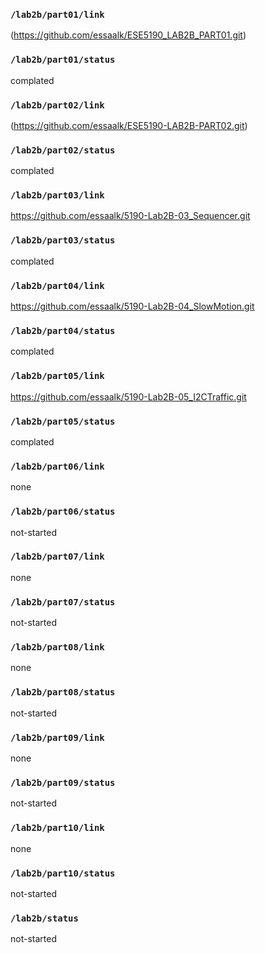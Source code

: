 ### `/lab2b/part01/link`
(https://github.com/essaalk/ESE5190_LAB2B_PART01.git)
### `/lab2b/part01/status`
complated
### `/lab2b/part02/link`
(https://github.com/essaalk/ESE5190-LAB2B-PART02.git)
### `/lab2b/part02/status`
complated
### `/lab2b/part03/link`
https://github.com/essaalk/5190-Lab2B-03_Sequencer.git
### `/lab2b/part03/status`
complated
### `/lab2b/part04/link`
https://github.com/essaalk/5190-Lab2B-04_SlowMotion.git
### `/lab2b/part04/status`
complated
### `/lab2b/part05/link`
https://github.com/essaalk/5190-Lab2B-05_I2CTraffic.git
### `/lab2b/part05/status`
complated
### `/lab2b/part06/link`
none
### `/lab2b/part06/status`
not-started
### `/lab2b/part07/link`
none
### `/lab2b/part07/status`
not-started
### `/lab2b/part08/link`
none
### `/lab2b/part08/status`
not-started
### `/lab2b/part09/link`
none
### `/lab2b/part09/status`
not-started
### `/lab2b/part10/link`
none
### `/lab2b/part10/status`
not-started
### `/lab2b/status`
not-started
